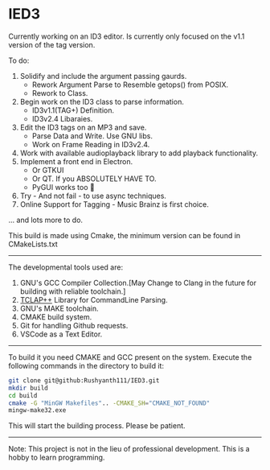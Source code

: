 # IED3

Currently working on an ID3 editor. Is currently only focused on the v1.1 version of the tag version. 

To do:

1. Solidify and include the argument passing gaurds.
    - Rework Argument Parse to Resemble getops() from POSIX.
    - Rework to Class.
2. Begin work on the ID3 class to parse information.
    - ID3v1.1(TAG+) Definition.
    - ID3v2.4 Libaraies.
3. Edit the ID3 tags on an MP3 and save.
    - Parse Data and Write. Use GNU libs.
    - Work on Frame Reading in ID3v2.4.
4. Work with available audioplayback library to add playback functionality.
5. Implement a front end in Electron.
    - Or GTKUI
    - Or QT. If you ABSOLUTELY HAVE TO.
    - PyGUI works too :eyes:
6. Try - And not fail - to use async techniques.
7. Online Support for Tagging - Music Brainz is first choice.

... and lots more to do.

This build is made using Cmake, the minimum version can be found in CMakeLists.txt

___

The developmental tools used are:

1. GNU's GCC Compiler Collection.[May Change to Clang in the future for building with reliable toolchain.]
2. [TCLAP++](http://tclap.sourceforge.net/) Library for CommandLine Parsing.
3. GNU's MAKE toolchain.
4. CMAKE build system.
5. Git for handling Github requests.
6. VSCode as a Text Editor.

___

To build it you need CMAKE and GCC present on the system. Execute the following commands in the directory to build it:

```bash
git clone git@github:Rushyanth111/IED3.git
mkdir build
cd build
cmake -G "MinGW Makefiles".. -CMAKE_SH="CMAKE_NOT_FOUND"
mingw-make32.exe
```

This will start the building process. Please be patient. 

___
Note: This project is not in the lieu of professional development. This is a hobby to learn programming.